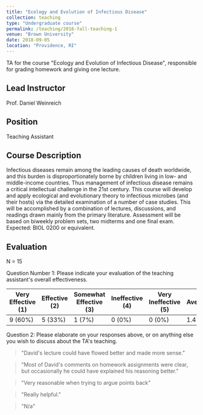 ```yaml
---
title: "Ecology and Evolution of Infectious Disease"
collection: teaching
type: "Undergraduate course"
permalink: /teaching/2018-fall-teaching-1
venue: "Brown University"
date: 2018-09-05
location: "Providence, RI"
---
```


TA for the course "Ecology and Evolution of Infectious Disease", responsible for grading homework and giving one lecture.

Lead Instructor
------
Prof. Daniel Weinreich

Position
------
Teaching Assistant

Course Description
------
Infectious diseases remain among the leading causes of death worldwide, and this burden is disproportionately borne by children living in low- and middle-income countries. Thus management of infectious disease remains a critical intellectual challenge in the 21st century. This course will develop and apply ecological and evolutionary theory to infectious microbes (and their hosts) via the detailed examination of a number of case studies. This will be accomplished by a combination of lectures, discussions, and readings drawn mainly from the primary literature. Assessment will be based on biweekly problem sets, two midterms and one final exam. Expected: BIOL 0200 or equivalent.

Evaluation
------
N = 15

Question Number 1: Please indicate your evaluation of the teaching assistant's overall effectiveness. 

| Very Effective (1) | Effective (2) | Somewhat Effective (3) | Ineffective (4) | Very Ineffective (5) | Average |
|--------------------|---------------|------------------------|-----------------|----------------------|---------|
| 9 (60%)            | 5 (33%)       | 1 (7%)                 | 0 (0%)          | 0 (0%)               | 1.47    |

Question 2: Please elaborate on your responses above, or on anything else you wish to discuss about the TA's teaching.
> "David's lecture could have flowed better and made more sense."

> "Most of David's comments on homework assignments were clear, but occasionally he could have explained his reasoning better."

> "Very reasonable when trying to argue points back"

> "Really helpful."

> "N/a"
